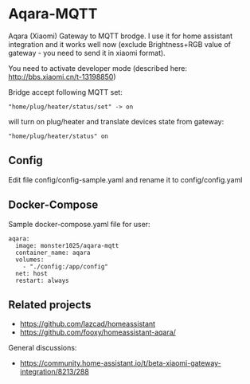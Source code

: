 # Aqara-MQTT
Aqara (Xiaomi) Gateway to MQTT brodge. 
I use it for home assistant integration and it works well now (exclude Brightness+RGB value of gateway - you need to send it in xiaomi format).

You need to activate developer mode (described here: http://bbs.xiaomi.cn/t-13198850)

Bridge accept following MQTT set:
```
"home/plug/heater/status/set" -> on 
```

will turn on plug/heater and translate devices state from gateway:
```
"home/plug/heater/status" on
```

## Config
Edit file config/config-sample.yaml and rename it to config/config.yaml

## Docker-Compose
Sample docker-compose.yaml file for user:
```
aqara:
  image: monster1025/aqara-mqtt
  container_name: aqara
  volumes:
    - "./config:/app/config"
  net: host
  restart: always
```

## Related projects
- https://github.com/lazcad/homeassistant
- https://github.com/fooxy/homeassistant-aqara/

General discussions:
- https://community.home-assistant.io/t/beta-xiaomi-gateway-integration/8213/288
